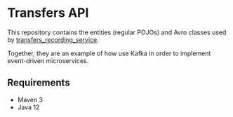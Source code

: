 # Transfers API
  
This repository contains the entities (regular POJOs) and Avro classes used by 
[transfers_recording_service](https://github.com/VictorGil/transfers_recording_service/).  
  
Together, they are an example of how use Kafka in order to implement event-driven microservices.  
  
## Requirements
  
 - Maven 3  
 - Java 12  
